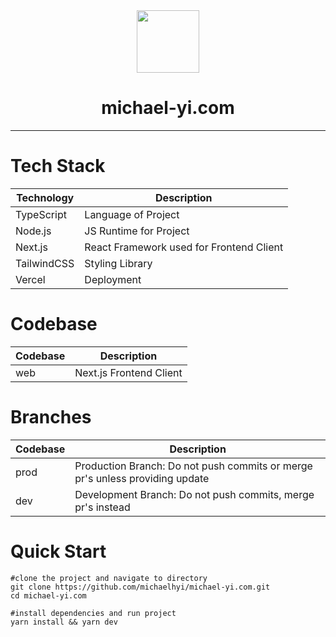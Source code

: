 <div align="center"><img src="https://www.michael-yi.com/Michael.png" width="100" height="100" /><h1>michael-yi.com</h1></div>
<hr/>

<h1>Tech Stack</h1>

| Technology  | Description                              |
| ----------- | ---------------------------------------- |
| TypeScript  | Language of Project                      |
| Node.js     | JS Runtime for Project                   |
| Next.js     | React Framework used for Frontend Client |
| TailwindCSS | Styling Library                          |
| Vercel      | Deployment                               |

<h1>Codebase</h1>

| Codebase | Description             |
| -------- | ----------------------- |
| web      | Next.js Frontend Client |

<h1>Branches</h1>

| Codebase | Description                                                                  |
| -------- | ---------------------------------------------------------------------------- |
| prod     | Production Branch: Do not push commits or merge pr's unless providing update |
| dev      | Development Branch: Do not push commits, merge pr's instead                  |

<h1>Quick Start</h1>

```shell
#clone the project and navigate to directory
git clone https://github.com/michaelhyi/michael-yi.com.git
cd michael-yi.com

#install dependencies and run project
yarn install && yarn dev
```
